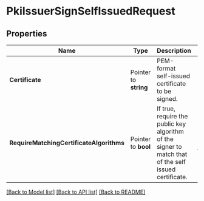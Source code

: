 # PkiIssuerSignSelfIssuedRequest


## Properties

Name | Type | Description | Notes
------------ | ------------- | ------------- | -------------
**Certificate** | Pointer to **string** | PEM-format self-issued certificate to be signed. | [optional] 
**RequireMatchingCertificateAlgorithms** | Pointer to **bool** | If true, require the public key algorithm of the signer to match that of the self issued certificate. | [optional] [default to false]





[[Back to Model list]](../README.md#documentation-for-models) [[Back to API list]](../README.md#documentation-for-api-endpoints) [[Back to README]](../README.md)


